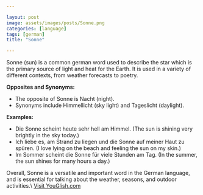 ```yaml
---

layout: post
image: assets/images/posts/Sonne.png
categories: [language]
tags: [german]
title: "Sonne"

---
```


Sonne (sun) is a common german word used to describe the star which is the primary source of light and heat for the Earth. It is used in a variety of different contexts, from weather forecasts to poetry.

**Opposites and Synonyms:**

- The opposite of Sonne is Nacht (night).
- Synonyms include Himmellicht (sky light) and Tageslicht (daylight).

**Examples:**

- Die Sonne scheint heute sehr hell am Himmel. (The sun is shining very brightly in the sky today.)
- Ich liebe es, am Strand zu liegen und die Sonne auf meiner Haut zu spüren. (I love lying on the beach and feeling the sun on my skin.)
- Im Sommer scheint die Sonne für viele Stunden am Tag. (In the summer, the sun shines for many hours a day.)

Overall, Sonne is a versatile and important word in the German language, and is essential for talking about the weather, seasons, and outdoor activities.\ <a id="yg-widget-0" class="youglish-widget" data-query="Sonne" data-lang="german" data-components="8412" data-auto-start="0" data-bkg-color="theme_light" data-title="How%20to%20pronounce%20Sonne%20in%20German"  rel="nofollow" href="https://youglish.com">Visit YouGlish.com</a><script async src="https://youglish.com/public/emb/widget.js" charset="utf-8"></script>